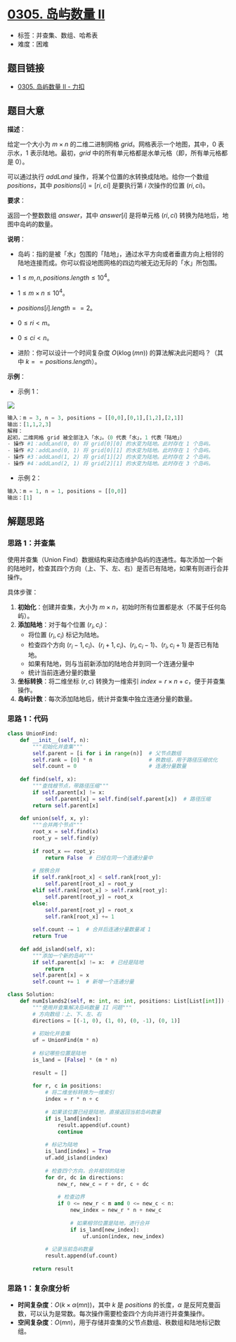 # [0305. 岛屿数量 II](https://leetcode.cn/problems/number-of-islands-ii/)

- 标签：并查集、数组、哈希表
- 难度：困难

## 题目链接

- [0305. 岛屿数量 II - 力扣](https://leetcode.cn/problems/number-of-islands-ii/)

## 题目大意

**描述**：

给定一个大小为 $m \times n$ 的二维二进制网格 $grid$。网格表示一个地图，其中，$0$ 表示水，$1$ 表示陆地。最初，$grid$ 中的所有单元格都是水单元格（即，所有单元格都是 $0$）。

可以通过执行 $addLand$ 操作，将某个位置的水转换成陆地。给你一个数组 $positions$，其中 $positions[i] = [ri, ci]$ 是要执行第 $i$ 次操作的位置 $(ri, ci)$。

**要求**：

返回一个整数数组 $answer$，其中 $answer[i]$ 是将单元格 $(ri, ci)$ 转换为陆地后，地图中岛屿的数量。

**说明**：

- 岛屿：指的是被「水」包围的「陆地」，通过水平方向或者垂直方向上相邻的陆地连接而成。你可以假设地图网格的四边均被无边无际的「水」所包围。
- $1 \le m, n, positions.length \le 10^{4}$。
- $1 \le m \times n \le 10^{4}$。
- $positions[i].length == 2$。
- $0 \le ri \lt m$。
- $0 \le ci \lt n$。

- 进阶：你可以设计一个时间复杂度 $O(k \log(mn))$ 的算法解决此问题吗？（其中 $k == positions.length$）。

**示例**：

- 示例 1：

![](https://assets.leetcode.com/uploads/2021/03/10/tmp-grid.jpg)

```python
输入：m = 3, n = 3, positions = [[0,0],[0,1],[1,2],[2,1]]
输出：[1,1,2,3]
解释：
起初，二维网格 grid 被全部注入「水」。（0 代表「水」，1 代表「陆地」）
- 操作 #1：addLand(0, 0) 将 grid[0][0] 的水变为陆地。此时存在 1 个岛屿。
- 操作 #2：addLand(0, 1) 将 grid[0][1] 的水变为陆地。此时存在 1 个岛屿。
- 操作 #3：addLand(1, 2) 将 grid[1][2] 的水变为陆地。此时存在 2 个岛屿。
- 操作 #4：addLand(2, 1) 将 grid[2][1] 的水变为陆地。此时存在 3 个岛屿。
```

- 示例 2：

```python
输入：m = 1, n = 1, positions = [[0,0]]
输出：[1]
```

## 解题思路

### 思路 1：并查集

使用并查集（Union Find）数据结构来动态维护岛屿的连通性。每次添加一个新的陆地时，检查其四个方向（上、下、左、右）是否已有陆地，如果有则进行合并操作。

具体步骤：

1. **初始化**：创建并查集，大小为 $m \times n$，初始时所有位置都是水（不属于任何岛屿）。
2. **添加陆地**：对于每个位置 $(r_i, c_i)$：
   - 将位置 $(r_i, c_i)$ 标记为陆地。
   - 检查四个方向 $(r_i-1, c_i)$、$(r_i+1, c_i)$、$(r_i, c_i-1)$、$(r_i, c_i+1)$ 是否已有陆地。
   - 如果有陆地，则与当前新添加的陆地合并到同一个连通分量中
   - 统计当前连通分量的数量
3. **坐标转换**：将二维坐标 $(r, c)$ 转换为一维索引 $index = r \times n + c$，便于并查集操作。
4. **岛屿计数**：每次添加陆地后，统计并查集中独立连通分量的数量。

### 思路 1：代码

```python
class UnionFind:
    def __init__(self, n):
        """初始化并查集"""
        self.parent = [i for i in range(n)]  # 父节点数组
        self.rank = [0] * n                  # 秩数组，用于路径压缩优化
        self.count = 0                       # 连通分量数量
    
    def find(self, x):
        """查找根节点，带路径压缩"""
        if self.parent[x] != x:
            self.parent[x] = self.find(self.parent[x])  # 路径压缩
        return self.parent[x]
    
    def union(self, x, y):
        """合并两个节点"""
        root_x = self.find(x)
        root_y = self.find(y)
        
        if root_x == root_y:
            return False  # 已经在同一个连通分量中
        
        # 按秩合并
        if self.rank[root_x] < self.rank[root_y]:
            self.parent[root_x] = root_y
        elif self.rank[root_x] > self.rank[root_y]:
            self.parent[root_y] = root_x
        else:
            self.parent[root_y] = root_x
            self.rank[root_x] += 1
        
        self.count -= 1  # 合并后连通分量数量减 1
        return True
    
    def add_island(self, x):
        """添加一个新的岛屿"""
        if self.parent[x] != x:  # 已经是陆地
            return
        self.parent[x] = x
        self.count += 1  # 新增一个连通分量

class Solution:
    def numIslands2(self, m: int, n: int, positions: List[List[int]]) -> List[int]:
        """使用并查集解决岛屿数量 II 问题"""
        # 方向数组：上、下、左、右
        directions = [(-1, 0), (1, 0), (0, -1), (0, 1)]
        
        # 初始化并查集
        uf = UnionFind(m * n)
        
        # 标记哪些位置是陆地
        is_land = [False] * (m * n)
        
        result = []
        
        for r, c in positions:
            # 将二维坐标转换为一维索引
            index = r * n + c
            
            # 如果该位置已经是陆地，直接返回当前岛屿数量
            if is_land[index]:
                result.append(uf.count)
                continue
            
            # 标记为陆地
            is_land[index] = True
            uf.add_island(index)
            
            # 检查四个方向，合并相邻的陆地
            for dr, dc in directions:
                new_r, new_c = r + dr, c + dc
                
                # 检查边界
                if 0 <= new_r < m and 0 <= new_c < n:
                    new_index = new_r * n + new_c
                    
                    # 如果相邻位置是陆地，进行合并
                    if is_land[new_index]:
                        uf.union(index, new_index)
            
            # 记录当前岛屿数量
            result.append(uf.count)
        
        return result
```

### 思路 1：复杂度分析

- **时间复杂度**：$O(k \times \alpha(mn))$，其中 $k$ 是 $positions$ 的长度，$\alpha$ 是反阿克曼函数，可以认为是常数。每次操作需要检查四个方向并进行并查集操作。
- **空间复杂度**：$O(mn)$，用于存储并查集的父节点数组、秩数组和陆地标记数组。
